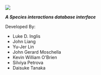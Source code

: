![](https://raw.github.com/jjliang/databaseui/umass_branch/app/assets/images/logo.jpg)

***A Species interactions database interface***

Developed By:
- Luke D. Inglis 
- John Liang 
- Yu-Jer Lin 
- John Gerard Moschella 
- Kevin William O'Brien 
- Silviya Petrova 
- Daisuke Tanaka 

